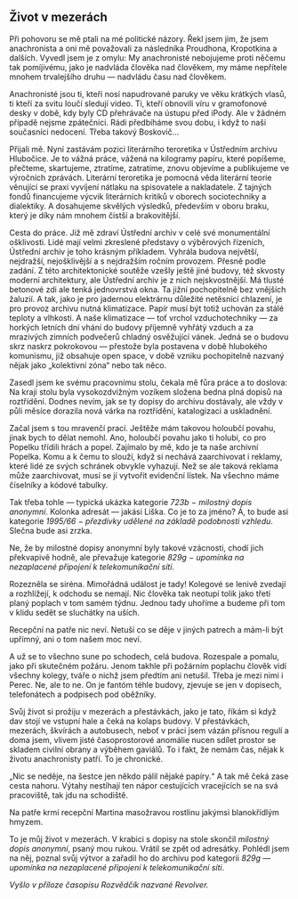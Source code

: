 ## Život v mezerách

Při pohovoru se mě ptali na mé politické názory. Řekl jsem jim, že jsem anachronista a oni mě považovali za následníka Proudhona, Kropotkina a dalších. Vyvedl jsem je z omylu: My anachronisté nebojujeme proti něčemu tak pomíjivému, jako je nadvláda člověka nad člověkem, my máme nepřítele mnohem trvalejšího druhu — nadvládu času nad člověkem.

Anachronisté jsou ti, kteří nosí napudrované paruky ve věku krátkých vlasů, ti kteří za svitu loučí sledují video. Ti, kteří obnovili víru v gramofonové desky v době, kdy byly CD přehrávače na ústupu před iPody. Ale v žádném případě nejsme zpátečníci. Rádi předbíháme svou dobu, i když to naši současníci nedocení. Třeba takový Boskovič...

Přijali mě. Nyní zastávám pozici literárního teroretika v Ústředním archivu Hlubočice. Je to vážná práce, vážená na kilogramy papíru, které popíšeme, přečteme, skartujeme, ztratíme, zatratíme, znovu objevíme a publikujeme ve výročních zprávách. Literární teroretika je pomocná věda literární teorie věnující se praxi vyvíjení nátlaku na spisovatele a nakladatele. Z tajných fondů financujeme výcvik literárních kritiků v oborech sociotechniky a dialektiky. A dosahujeme skvělých výsledků, především v oboru braku, který je díky nám mnohem čistší a brakovitější.

Cesta do práce. Již mě zdraví Ústřední archiv v celé své monumentální ošklivosti. Lidé mají velmi zkreslené představy o výběrových řízeních, Ústřední archiv je toho krásným příkladem. Vyhrála budova největší, nejdražší, nejošklivější a s nejdražším ročním provozem. Přesně podle zadání. Z této architektonické soutěže vzešly ještě jiné budovy, též skvosty moderní architektury, ale Ústřední archiv je z nich nejskvostnější. Má tlusté betonové zdi ale tenká jednovrstvá okna. Ta jižní pochopitelně bez vnějších žaluzií. A tak, jako je pro jadernou elektrárnu důležité netěsnící chlazení, je pro provoz archivu nutná klimatizace. Papír musí být totiž uchován za stálé teploty a vlhkosti. A naše klimatizace — toť vrchol vzduchotechniky — za horkých letních dní vhání do budovy příjemně vyhřátý vzduch a za mrazivých zimních podvečerů chladný osvěžující vánek. Jedná se o budovu skrz naskrz pokrokovou — přestože byla postavena v době hlubokého komunismu, již obsahuje open space, v době vzniku pochopitelně nazvaný nějak jako „kolektivní zóna“ nebo tak něco.

Zasedl jsem ke svému pracovnímu stolu, čekala mě fůra práce a to doslova: Na kraji stolu byla vysokozdvižným vozíkem složena bedna plná dopisů na roztřídění. Dodnes nevím, jak se ty dopisy do archivu dostávaly, ale vždy v půli měsíce dorazila nová várka na roztřídění, katalogizaci a uskladnění.

Začal jsem s tou mravenčí prací. Ještěže mám takovou holoubčí povahu, jinak bych to dělat nemohl. Ano, holoubčí povahu jako ti holubi, co pro Popelku třídili hrách a popel. Zajímalo by mě, kdo je ta naše archivní Popelka. Komu a k čemu to slouží, když si nechává zaarchivovat i reklamy, které lidé ze svých schránek obvykle vyhazují. Než se ale taková reklama může zaarchivovat, musí se jí vytvořit evidenční lístek. Na všechno máme číselníky a kódové tabulky.

Tak třeba tohle — typická ukázka kategorie *723b − milostný dopis anonymní*. Kolonka adresát — jakási Liška. Co je to za jméno? Á, to bude asi kategorie *1995/66 − přezdívky udělené na základě podobnosti vzhledu*. Slečna bude asi zrzka.

Ne, že by milostné dopisy anonymní byly takové vzácnosti, chodí jich překvapivě hodně, ale převažuje kategorie *829g − upomínka na nezaplacené připojení k telekomunikační síti*.

Rozezněla se siréna. Mimořádná událost je tady! Kolegové se lenivě zvedají a rozhlížejí, k odchodu se nemají. Nic člověka tak neotupí tolik jako třetí planý poplach v tom samém týdnu. Jednou tady uhoříme a budeme při tom v klidu sedět se sluchátky na uších.

Recepční na patře nic neví. Netuší co se děje v jiných patrech a mám-li být upřímný, ani o tom našem moc neví.

A už se to všechno sune po schodech, celá budova. Rozespale a pomalu, jako při skutečném požáru. Jenom takhle při požárním poplachu člověk vidí všechny kolegy, tváře o nichž jsem předtím ani netušil. Třeba je mezi nimi i Perec. Ne, ale to ne. On je fantóm téhle budovy, zjevuje se jen v dopisech, telefonátech a podpisech pod oběžníky.

Svůj život si prožiju v mezerách a přestávkách, jako je tato, říkám si když dav stojí ve vstupní hale a čeká na kolaps budovy. V přestávkách, mezerách, škvírách a autobusech, neboť v práci jsem vázán přísnou regulí a doma jsem, vlivem jisté časoprostorové anomálie nucen sdílet prostor se skladem civilní obrany a výběhem gaviálů. To i fakt, že nemám čas, nějak k životu anachronisty patří. To je chronické.

„Nic se neděje, na šestce jen někdo pálil nějaké papíry.“ A tak mě čeká zase cesta nahoru. Výtahy nestíhají ten nápor cestujících vracejících se na svá pracoviště, tak jdu na schodiště.

Na patře krmí recepční Martina masožravou rostlinu jakýmsi blanokřídlým hmyzem.

To je můj život v mezerách. V krabici s dopisy na stole skončil *milostný dopis anonymní*, psaný mou rukou. Vrátil se zpět od adresátky. Pohlédl jsem na něj, poznal svůj výtvor a zařadil ho do archivu pod kategorii *829g — upomínka na nezaplacené připojení k telekomunikační síti*.

*Vyšlo v příloze časopisu Rozvědčík nazvané Revolver.*
